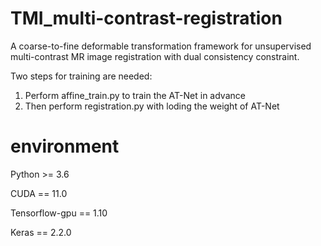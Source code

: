 # TMI_multi-contrast-registration
A coarse-to-fine deformable transformation framework for unsupervised multi-contrast MR image registration with dual consistency constraint.

Two steps for training are needed:
1. Perform affine_train.py to train the AT-Net in advance
2. Then perform registration.py with loding the weight of AT-Net

# environment
Python >= 3.6

CUDA == 11.0

Tensorflow-gpu == 1.10

Keras == 2.2.0
